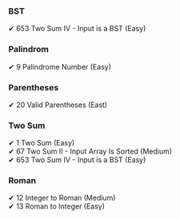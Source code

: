 ### BST
&#10004; 653 Two Sum IV - Input is a BST (Easy)<br/>

### Palindrom
&#10004; 9 Palindrome Number (Easy) <br/>

### Parentheses
&#10004; 20 Valid Parentheses (East) <br/>

### Two Sum
&#10004; 1 Two Sum (Easy) <br/>
&#10004; 67 Two Sum II - Input Array Is Sorted (Medium)<br/>
&#10004; 653 Two Sum IV - Input is a BST (Easy)<br/>

### Roman
&#10004; 12 Integer to Roman (Medium)<br/>
&#10004; 13 Roman to Integer (Easy)<br/>